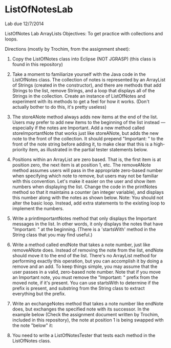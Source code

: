 ListOfNotesLab
==============

Lab due 12/7/2014

ListOfNotes Lab
ArrayLists
Objectives: 
To get practice with collections and loops. 

Directions (mostly by Trochim, from the assignment sheet):
1.	Copy the ListOfNotes class into Eclipse (NOT JGRASP) (this class is found in this repository) 

2.	Take a moment to familiarize yourself with the Java code in the ListOfNotes class. The collection of notes is represented by an ArrayList of Strings (created in the constructor), and there are methods that add Strings to the list, remove Strings, and a loop that displays all of the Strings in the collection. Create an instance of ListOfNotes and experiment with its methods to get a feel for how it works. (Don't actually bother to do this, it's pretty useless)

3.	The storeANote method always adds new items at the end of the list. Users may prefer to add new items to the beginning of the list instead — especially if the notes are Important. Add a new method called storeImportantNote that works just like storeANote, but adds the new note to the front of the collection. It should prepend "Important: " to the front of the note string before adding it, to make clear that this is a high-priority item, as illustrated in the partial tester statements below. 

4.	Positions within an ArrayList are zero based. That is, the first item is at position zero, the next item is at position 1, etc. The removeANote method assumes users will pass in the appropriate zero-based number when specifying which note to remove, but users may not be familiar with this convention. Let's make it easier on the user and show item numbers when displaying the list. Change the code in the printNotes method so that it maintains a counter (an integer variable), and displays this number along with the notes as shown below. Note: You should not alter the basic loop. Instead, add extra statements to the existing loop to implement the numbers. 

5.	Write a printImportantNotes method that only displays the Important messages in the list. In other words, it only displays the notes that have "Important: " at the beginning. (There is a  'startsWith' method in the String class that you may find useful.) 

6. Write a method called endNote that takes a note number, just like removeANote does. Instead of removing the note from the list, endNote should move it to the end of the list. There's no ArrayList method for performing exactly this operation, but you can accomplish it by doing a remove and an add. To keep things simple, you may assume that the user passes in a valid, zero-based note number. Note that if you move an Important note, you must remove the "Important: " prefix from the moved note, if it's present. You can use startsWith to determine if the prefix is present, and substring from the String class to extract everything but the prefix.

7.	Write an exchangeNotes method that takes a note number like endNote does, but exchanges the specified note with its successor. In the example below (Check the assignment document written by Trochim, included in this repository), the note at position 1 is being swapped with the note "below" it: 

8. You need to write a ListOfNotesTester that tests each method in the ListOfNotes class.
